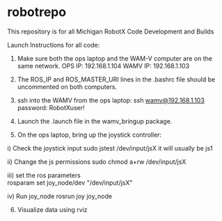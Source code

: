 # robotrepo

This repository is for all Michigan RobotX Code Development and Builds

Launch Instructions for all code:

1) Make sure both the ops laptop and the WAM-V computer are on the same network.
  OPS IP: 192.168.1.104
  WAMV IP: 192.168.1.103

2) The ROS_IP and ROS_MASTER_URI lines in the .bashrc file should be uncommented on both computers.

3) ssh into the WAMV from the ops laptop:
  ssh wamv@192.168.1.103
  password: RobotXuser!

4) Launch the .launch file in the wamv_bringup package.

5) On the ops laptop, bring up the joystick controller:

  i) Check the joystick input
    sudo jstest /dev/input/jsX
    it will usually be js1

  ii) Change the js permissions
    sudo chmod a+rw /dev/input/jsX

  iii) set the ros parameters  
    rosparam set joy_node/dev "/dev/input/jsX"

  iv) Run joy_node
    rosrun joy joy_node

6) Visualize data using rviz 

